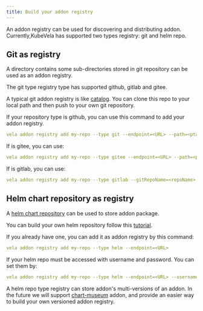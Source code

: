 ```yaml
---
title: Build your addon registry
---
```


An addon registry can be used for discovering and distributing addon. Currently,KubeVela has supported two types
registry: git and helm repo.

## Git as registry

A directory contains some sub-directories stored in git repository can be used as an addon registry.

The git type registry type has supported github, gitlab and gitee.

A typical git addon registry is like [catalog](https://github.com/kubevela/catalog/tree/master/addons). You can clone
this repo to your local path and then push to your own git repository.

If your repository type is github, you can use this command to add your addon registry.

```yaml
vela addon registry add my-repo --type git --endpoint=<URL> --path=<ptah> --gitToken=<git token>
```

If is gitee, you can use:

```yaml
vela addon registry add my-repo --type gitee --endpoint=<URL> --path=<ptah> --gitToken=<git token>
```

If is gitlab, you can use:

```yaml
vela addon registry add my-repo --type gitlab --gitRepoName=<repoName> --endpoint=<URL> --path=<ptah> --gitToken=<git token>
```

## Helm chart repository as registry

A [helm chart repository](https://helm.sh/docs/topics/chart_repository/) can be used to store addon package.

You can build your own helm repository follow
this [tutorial](https://helm.sh/docs/topics/chart_repository/#hosting-chart-repositories).

If you already have one, you can add it as addon registry by this command:

```yaml
vela addon registry add my-repo --type helm --endpoint=<URL>
```

If your helm repo must be accessed with username and password. You can set them by:

```yaml
vela addon registry add my-repo --type helm --endpoint=<URL> --username=<username> --password=<passwor>
```

A helm repo type registry can store addon's multi-versions of an addon. In the future we will
support [chart-museum](https://chartmuseum.com/docs/) addon, and provide an easier way to build your own versioned addon
registry.







